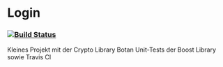 
# Login    
### [![Build Status](https://travis-ci.org/SySx-Dragonfire/Login.svg?branch=master)](https://travis-ci.org/SySx-Dragonfire/Login)


Kleines Projekt mit der Crypto Library Botan Unit-Tests der Boost Library sowie Travis CI
